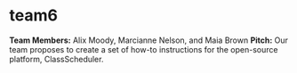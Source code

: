 # team6

**Team Members:** Alix Moody, Marcianne Nelson, and Maia Brown
**Pitch:** Our team proposes to create a set of how-to instructions for the open-source platform, ClassScheduler. 
